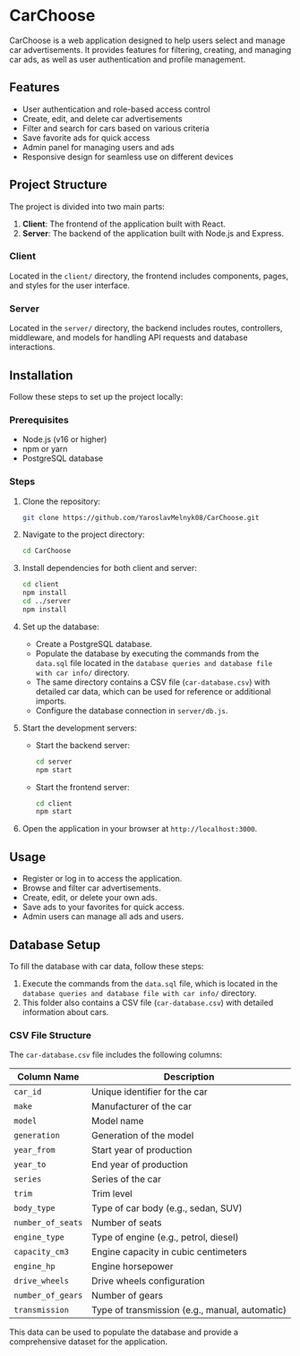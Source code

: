 # CarChoose

CarChoose is a web application designed to help users select and manage car advertisements. It provides features for filtering, creating, and managing car ads, as well as user authentication and profile management.

## Features

- User authentication and role-based access control
- Create, edit, and delete car advertisements
- Filter and search for cars based on various criteria
- Save favorite ads for quick access
- Admin panel for managing users and ads
- Responsive design for seamless use on different devices

## Project Structure

The project is divided into two main parts:

1. **Client**: The frontend of the application built with React.
2. **Server**: The backend of the application built with Node.js and Express.

### Client

Located in the `client/` directory, the frontend includes components, pages, and styles for the user interface.

### Server

Located in the `server/` directory, the backend includes routes, controllers, middleware, and models for handling API requests and database interactions.

## Installation

Follow these steps to set up the project locally:

### Prerequisites

- Node.js (v16 or higher)
- npm or yarn
- PostgreSQL database

### Steps

1. Clone the repository:
   ```bash
   git clone https://github.com/YaroslavMelnyk08/CarChoose.git
   ```

2. Navigate to the project directory:
   ```bash
   cd CarChoose
   ```

3. Install dependencies for both client and server:
   ```bash
   cd client
   npm install
   cd ../server
   npm install
   ```

4. Set up the database:
   - Create a PostgreSQL database.
   - Populate the database by executing the commands from the `data.sql` file located in the `database queries and database file with car info/` directory.
   - The same directory contains a CSV file (`сar-database.csv`) with detailed car data, which can be used for reference or additional imports.
   - Configure the database connection in `server/db.js`.

5. Start the development servers:
   - Start the backend server:
     ```bash
     cd server
     npm start
     ```
   - Start the frontend server:
     ```bash
     cd client
     npm start
     ```

6. Open the application in your browser at `http://localhost:3000`.

## Usage

- Register or log in to access the application.
- Browse and filter car advertisements.
- Create, edit, or delete your own ads.
- Save ads to your favorites for quick access.
- Admin users can manage all ads and users.

## Database Setup

To fill the database with car data, follow these steps:

1. Execute the commands from the `data.sql` file, which is located in the `database queries and database file with car info/` directory.
2. This folder also contains a CSV file (`сar-database.csv`) with detailed information about cars.

### CSV File Structure

The `сar-database.csv` file includes the following columns:

| Column Name         | Description                          |
|---------------------|--------------------------------------|
| `car_id`           | Unique identifier for the car        |
| `make`             | Manufacturer of the car              |
| `model`            | Model name                           |
| `generation`       | Generation of the model              |
| `year_from`        | Start year of production             |
| `year_to`          | End year of production               |
| `series`           | Series of the car                    |
| `trim`             | Trim level                           |
| `body_type`        | Type of car body (e.g., sedan, SUV)  |
| `number_of_seats`  | Number of seats                      |
| `engine_type`      | Type of engine (e.g., petrol, diesel)|
| `capacity_cm3`     | Engine capacity in cubic centimeters |
| `engine_hp`        | Engine horsepower                    |
| `drive_wheels`     | Drive wheels configuration           |
| `number_of_gears`  | Number of gears                      |
| `transmission`     | Type of transmission (e.g., manual, automatic) |

This data can be used to populate the database and provide a comprehensive dataset for the application.
